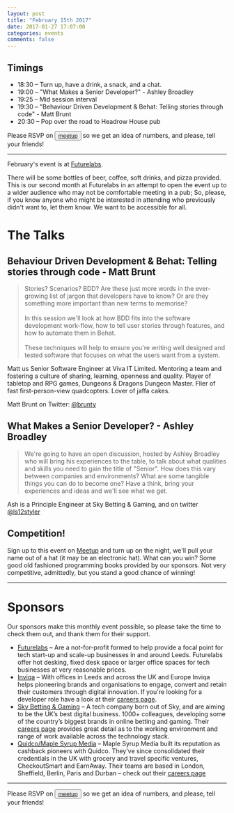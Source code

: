```yaml
---
layout: post
title: "February 15th 2017"
date: 2017-01-27 17:07:00
categories: events
comments: false
---
```


## Timings
* 18:30 – Turn up, have a drink, a snack, and a chat.
* 19:00 – "What Makes a Senior Developer?" - Ashley Broadley
* 19:25 – Mid session interval
* 19:30 – "Behaviour Driven Development & Behat: Telling stories through code" - Matt Brunt
* 20:30 – Pop over the road to Headrow House pub

Please RSVP on <button>[meetup](https://www.meetup.com/leedsphp/events/237362520/)</button> so we get an idea of numbers, and please, tell your friends!

<hr/>

February's event is at [Futurelabs](http://futurelabs.org.uk/).

There will be some bottles of beer, coffee, soft drinks, and pizza provided. This is our second month at Futurelabs in an attempt to open the event up to a wider audience who may not be comfortable meeting in a pub; So, please, if you know anyone who might be interested in attending who previously didn't want to, let them know. We want to be accessible for all.

# The Talks

## Behaviour Driven Development & Behat: Telling stories through code - Matt Brunt

> Stories? Scenarios? BDD? Are these just more words in the ever-growing list of jargon that developers have to know? Or are they something more important than new terms to memorise?<br/><br/>In this session we'll look at how BDD fits into the software development work-flow, how to tell user stories through features, and how to automate them in Behat.<br/><br/>These techniques will help to ensure you're writing well designed and tested software that focuses on what the users want from a system.

Matt us Senior Software Engineer at Viva IT Limited. Mentoring a team and fostering a culture of sharing, learning, openness and quality. Player of tabletop and RPG games, Dungeons & Dragons Dungeon Master. Flier of fast first-person-view quadcopters. Lover of jaffa cakes.

Matt Brunt on Twitter: [@brunty](https://twitter.com/brunty)

## What Makes a Senior Developer? - Ashley Broadley

> We're going to have an open discussion, hosted by Ashley Broadley who will bring his experiences to the table, to talk about what qualities and skills you need to gain the title of "Senior". How does this vary between companies and environments? What are some tangible things you can do to become one? Have a think, bring your experiences and ideas and we'll see what we get.

Ash is a Principle Engineer at Sky Betting & Gaming, and on twitter [@ls12styler](https://twitter.com/ls12styler)

## Competition!

Sign up to this event on [Meetup](https://www.meetup.com/leedsphp/events/237362520/) and turn up on the night, we'll pull your name out of a hat (it may be an electronic hat). What can you win? Some good old fashioned programming books provided by our sponsors. Not very competitive, admittedly, but you stand a good chance of winning!

<hr/>

# Sponsors

Our sponsors make this monthly event possible, so please take the time to check them out, and thank them for their support.

* [Futurelabs](http://futurelabs.org.uk/) – Are a not-for-profit formed to help provide a focal
point for tech start-up and scale-up businesses in and around Leeds. Futurelabs offer hot desking, fixed desk space or larger office spaces for tech businesses at very reasonable prices.
* [Inviqa](http://inviqa.com/) – With offices in Leeds and across the UK and Europe Inviqa helps pioneering brands and organisations to engage, convert and retain their customers through digital innovation. If you're looking for a developer role have a look at their [careers page](https://inviqa.com/company/careers).
* [Sky Betting & Gaming](http://skybetcareers.com/about-us) – A tech company born out of Sky, and are aiming to be the UK’s best digital business. 1000+ colleagues, developing some of the country’s biggest brands in online betting and gaming. Their [careers page](http://skybetcareers.com/) provides great detail as to the working environment and range of work available across the technology stack.
* [Quidco/Maple Syrup Media](https://www.maplesyrupmedia.com/our-story/) – Maple Syrup Media built its reputation as cashback pioneers with Quidco. They’ve since consolidated their credentials in the UK with grocery and travel specific ventures, CheckoutSmart and EarnAway. Their teams are based in London, Sheffield, Berlin, Paris and Durban – check out their [careers page](https://www.maplesyrupmedia.com/careers/)

<hr/>

Please RSVP on <button>[meetup](https://www.meetup.com/leedsphp/events/237362520/)</button> so we get an idea of numbers, and please, tell your friends!
